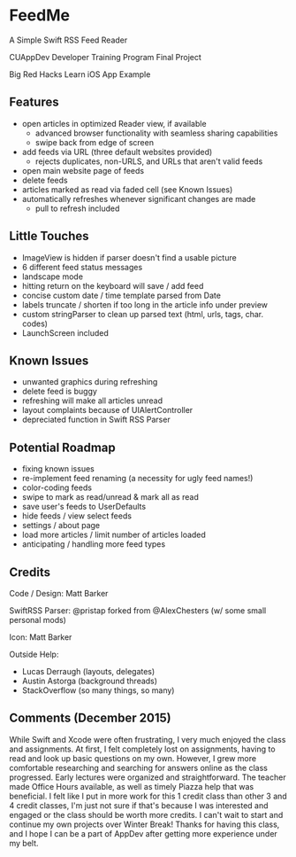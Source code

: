 # FeedMe

A Simple Swift RSS Feed Reader

CUAppDev Developer Training Program Final Project

Big Red Hacks Learn iOS App Example

## Features
- open articles in optimized Reader view, if available
	- advanced browser functionality with seamless sharing capabilities
	- swipe back from edge of screen
- add feeds via URL (three default websites provided)
	- rejects duplicates, non-URLS, and URLs that aren't valid feeds
- open main website page of feeds
- delete feeds
- articles marked as read via faded cell (see Known Issues)
- automatically refreshes whenever significant changes are made
	- pull to refresh included

## Little Touches
- ImageView is hidden if parser doesn't find a usable picture
- 6 different feed status messages
- landscape mode
- hitting return on the keyboard will save / add feed
- concise custom date / time template parsed from Date
- labels truncate / shorten if too long in the article info under preview
- custom stringParser to clean up parsed text (html, urls, tags, char. codes)
- LaunchScreen included

## Known Issues
- unwanted graphics during refreshing
- delete feed is buggy
- refreshing will make all articles unread
- layout complaints because of UIAlertController
- depreciated function in Swift RSS Parser

## Potential Roadmap
- fixing known issues
- re-implement feed renaming (a necessity for ugly feed names!)
- color-coding feeds
- swipe to mark as read/unread & mark all as read
- save user's feeds to UserDefaults
- hide feeds / view select feeds
- settings / about page
- load more articles / limit number of articles loaded
- anticipating / handling more feed types

## Credits

Code / Design: Matt Barker

SwiftRSS Parser: @pristap forked from @AlexChesters (w/ some small personal mods)

Icon: Matt Barker

Outside Help: 
- Lucas Derraugh (layouts, delegates)
- Austin Astorga (background threads)
- StackOverflow (so many things, so many)

## Comments (December 2015)

While Swift and Xcode were often frustrating, I very much enjoyed the class and assignments. At first, I felt completely lost on assignments, having to read and look up basic questions on my own. However, I grew more comfortable researching and searching for answers online as the class progressed. Early lectures were organized and straightforward. The teacher made Office Hours available, as well as timely Piazza help that was beneficial. I felt like I put in more work for this 1 credit class than other 3 and 4 credit classes, I'm just not sure if that's because I was interested and engaged or the class should be worth more credits. I can't wait to start and continue my own projects over Winter Break! Thanks for having this class, and I hope I can be a part of AppDev after getting more experience under my belt.
